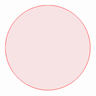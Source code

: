 <!DOCTYPE html>
<html lang="en">
<head>
  <meta charset="UTF-8">
  <meta name="viewport" content="width=device-width, initial-scale=1.0">
  <meta http-equiv="X-UA-Compatible" content="ie=edge">
  <link rel="stylesheet" href="styles.css">
  <title>blog examples</title>
</head>
<body>
  <svg width=270 height=270>
    <circle r=133 cx=133 cy=133 fill="rgba(207, 0, 15, .1)" stroke="red" stroke-width="1"/> <!-- xml self-closing tag!  -->
  </svg>
</body>
</html>
